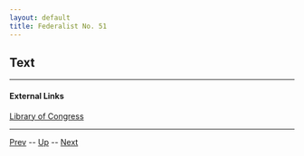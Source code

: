 ```yaml
---
layout: default
title: Federalist No. 51
---
```


## Text

---
#### External Links
[Library of Congress]()

---

[Prev](50.md) -- [Up](README.md) -- [Next](52.md)
